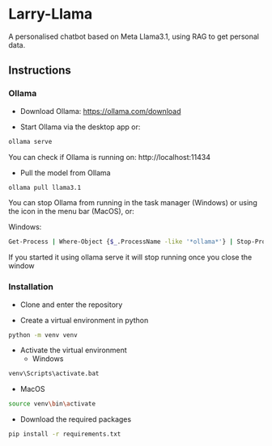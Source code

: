 # Larry-Llama
A personalised chatbot based on Meta Llama3.1, using RAG to get personal data.

## Instructions

### Ollama
* Download Ollama: https://ollama.com/download

* Start Ollama via the desktop app or:
```sh
ollama serve
```
You can check if Ollama is running on: http://localhost:11434

* Pull the model from Ollama
```sh
ollama pull llama3.1
```

You can stop Ollama from running in the task manager (Windows) or using the icon in the menu bar (MacOS), or:

Windows:
```sh
Get-Process | Where-Object {$_.ProcessName -like '*ollama*'} | Stop-Process
```

If you started it using ollama serve it will stop running once you close the window

### Installation
* Clone and enter the repository

* Create a virtual environment in python
```sh
python -m venv venv
```

* Activate the virtual environment
  * Windows
```sh
venv\Scripts\activate.bat
```
  * MacOS
```sh
source venv\bin\activate
```

* Download the required packages
```sh
pip install -r requirements.txt
```
